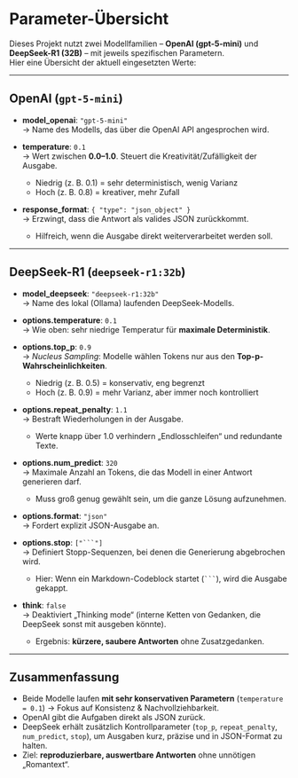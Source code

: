 # Parameter-Übersicht

Dieses Projekt nutzt zwei Modellfamilien – **OpenAI (gpt-5-mini)** und **DeepSeek-R1 (32B)** – mit jeweils spezifischen Parametern.  
Hier eine Übersicht der aktuell eingesetzten Werte:

---

## OpenAI (`gpt-5-mini`)

- **model_openai**: `"gpt-5-mini"`  
  → Name des Modells, das über die OpenAI API angesprochen wird.

- **temperature**: `0.1`  
  → Wert zwischen **0.0–1.0**. Steuert die Kreativität/Zufälligkeit der Ausgabe.  
  - Niedrig (z. B. 0.1) = sehr deterministisch, wenig Varianz  
  - Hoch (z. B. 0.8) = kreativer, mehr Zufall  

- **response_format**: `{ "type": "json_object" }`  
  → Erzwingt, dass die Antwort als valides JSON zurückkommt.  
  - Hilfreich, wenn die Ausgabe direkt weiterverarbeitet werden soll.  

---

## DeepSeek-R1 (`deepseek-r1:32b`)

- **model_deepseek**: `"deepseek-r1:32b"`  
  → Name des lokal (Ollama) laufenden DeepSeek-Modells.

- **options.temperature**: `0.1`  
  → Wie oben: sehr niedrige Temperatur für **maximale Deterministik**.  

- **options.top_p**: `0.9`  
  → *Nucleus Sampling*: Modelle wählen Tokens nur aus den **Top-p-Wahrscheinlichkeiten**.  
  - Niedrig (z. B. 0.5) = konservativ, eng begrenzt  
  - Hoch (z. B. 0.9) = mehr Varianz, aber immer noch kontrolliert  

- **options.repeat_penalty**: `1.1`  
  → Bestraft Wiederholungen in der Ausgabe.  
  - Werte knapp über 1.0 verhindern „Endlosschleifen“ und redundante Texte.  

- **options.num_predict**: `320`  
  → Maximale Anzahl an Tokens, die das Modell in einer Antwort generieren darf.  
  - Muss groß genug gewählt sein, um die ganze Lösung aufzunehmen.  

- **options.format**: `"json"`  
  → Fordert explizit JSON-Ausgabe an.  

- **options.stop**: `["```"]`  
  → Definiert Stopp-Sequenzen, bei denen die Generierung abgebrochen wird.  
  - Hier: Wenn ein Markdown-Codeblock startet (` ``` `), wird die Ausgabe gekappt.  

- **think**: `false`  
  → Deaktiviert „Thinking mode“ (interne Ketten von Gedanken, die DeepSeek sonst mit ausgeben könnte).  
  - Ergebnis: **kürzere, saubere Antworten** ohne Zusatzgedanken.  

---

## Zusammenfassung

- Beide Modelle laufen **mit sehr konservativen Parametern** (`temperature = 0.1`) → Fokus auf Konsistenz & Nachvollziehbarkeit.  
- OpenAI gibt die Aufgaben direkt als JSON zurück.  
- DeepSeek erhält zusätzlich Kontrollparameter (`top_p`, `repeat_penalty`, `num_predict`, `stop`), um Ausgaben kurz, präzise und in JSON-Format zu halten.  
- Ziel: **reproduzierbare, auswertbare Antworten** ohne unnötigen „Romantext“.  
